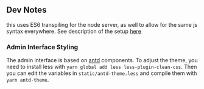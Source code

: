 

## Dev Notes
this uses ES6 transpiling for the node server, as well to allow for the same js syntax everywhere. See description of the setup [here](https://github.com/babel/example-node-server)


### Admin Interface Styling

The admin interface is based on [antd](https://ant.design/docs/react/introduce) components. To adjust the theme, you need to install less with `yarn global add less less-plugin-clean-css`. Then you can edit the variables in `static/antd-theme.less` and compile them with `yarn antd-theme`.
